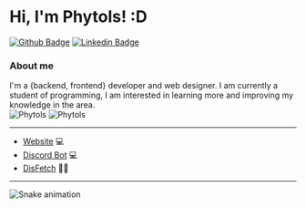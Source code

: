 # Hi, I'm Phytols! :D

[![Github Badge](https://img.shields.io/badge/-Github-000?style=flat-square&logo=Github&logoColor=white&link=https://github.com/devPhytols)](https://github.com/devPhytols)
[![Linkedin Badge](https://img.shields.io/badge/-LinkedIn-blue?style=flat-square&logo=Linkedin&logoColor=white&link=)](#)

### About me
I'm a {backend, frontend} developer and web designer.
I am currently a student of programming, I am interested in learning more and improving my knowledge in the area.
<br>
    <img src="https://github-readme-stats.vercel.app/api?username=devPhytols&show_icons=true&theme=dark" alt="Phytols" />
    <img src="https://github-readme-stats.vercel.app/api/top-langs/?username=devPhytols&theme=dark" alt="Phytols" />

<hr>

- [Website](https://devphytols.xyz/) 💻<br>
- [Discord Bot](https://kosamebot.club/) 💻<br>
- [DisFetch](https://disfetch.xyz/) 🐱‍🏍

<hr>
 
![Snake animation](https://github.com/devPhytols/devPhytols/blob/output/github-contribution-grid-snake.svg)
